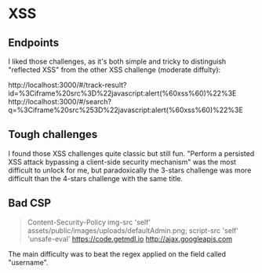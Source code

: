 # XSS

## Endpoints

I liked those challenges, as it's both simple and tricky to distinguish "reflected XSS" from the other XSS challenge (moderate diffulty):

http://localhost:3000/#/track-result?id=%3Ciframe%20src%3D%22javascript:alert(%60xss%60)%22%3E
http://localhost:3000/#/search?q=%3Ciframe%20src%253D%22javascript:alert(%60xss%60)%22%3E

## Tough challenges

I found those XSS challenges quite classic but still fun. "Perform a persisted XSS attack bypassing a client-side security mechanism" was the most difficult to unlock for me, but paradoxically the 3-stars challenge was more difficult than the 4-stars challenge with the same title.

## Bad CSP

> Content-Security-Policy img-src 'self' assets/public/images/uploads/defaultAdmin.png; script-src 'self' 'unsafe-eval' https://code.getmdl.io http://ajax.googleapis.com

The main difficulty was to beat the regex applied on the field called "username".